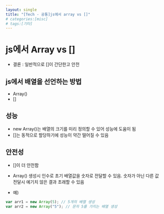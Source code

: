 ```yaml
---
layout: single
title: "[Tech - 공통]js에서 array vs []"
# categories:[misc]
# tags:[기타]
---
```


# js에서 Array vs []

- 결론 : 일반적으로 []이 간단한고 안전

## js에서 배열을 선언하는 방법

- Array()
- []

## 성능

- new Array()는 배열의 크기를 미리 정의할 수 있어 성능에 도움이 됨
- []는 동적으로 할당하기에 성능이 약간 떨어질 수 있음

## 안전성

- []이 더 안전함
- Array() 생성시 인수로 초기 배열값을 숫자로 전달할 수 있음. 숫자가 아닌 다른 값 전달시 예기치 않은 결과 초래할 수 있음

- 예)

```js
var arr1 = new Array(5); // 5개의 배열 생성
var arr2 = new Array("5"); // 문자 5를 가지는 배열 생성
```
